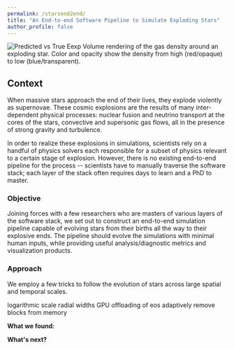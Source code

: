 ```yaml
---
permalink: /starsend2end/
title: "An End-to-end Software Pipeline to Simulate Exploding Stars"
author_profile: false
---
```


![Predicted vs True Eexp](/files/vr_dens_iter.gif)
Volume rendering of the gas density around an exploding star. Color and opacity show the density from high (red/opaque) to low (blue/transparent).

[//]: # (Context, role, goal)

## Context

When massive stars approach the end of their lives, they explode violently as supernovae.
These cosmic explosions are the results of many inter-dependent physical processes: nuclear fusion and neutrino transport at the cores of the stars, convective and supersonic gas flows, all in the presence of strong gravity and turbulence.

In order to realize these explosions in simulations, scientists rely on a handful of physics solvers each responsible for a subset of physics relevant to a certain stage of explosion.
However, there is no existing end-to-end pipeline for the process -- scientists have to manually traverse the software stack; each layer of the stack often requires days to learn and a PhD to master. 

### Objective

Joining forces with a few researchers who are masters of various layers of the software stack,
we set out to construct an end-to-end simulation pipeline capable of evolving stars from their births all the way to their explosive ends. 
The pipeline should evolve the simulations with minimal human inputs, while providing useful analysis/diagnostic metrics and visualization products.


[//]: # (Work, methods, describe plan and rationale, concisely)
### Approach 

We employ a few tricks to follow the evolution of stars across large spatial and temporal scales.

logarithmic scale radial widths
GPU offloading of eos
adaptively remove blocks from memory



[//]: # (Results, achievement, deliverables, outcomes with merits. Insights, recommendations and opportunities.)
**What we found:**

[//]: # (Reflection, what next time, what you learn, mistakes and how to avoid.)
**What's next?** 
